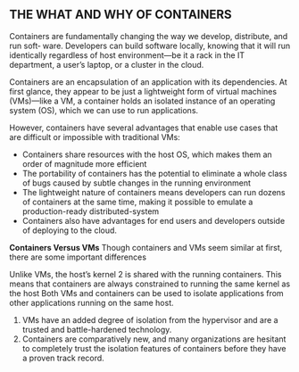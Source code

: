 THE WHAT AND WHY OF CONTAINERS
------------------------------

Containers are fundamentally changing the way we develop, distribute, and run soft‐
ware. Developers can build software locally, knowing that it will run identically
regardless of host environment—be it a rack in the IT department, a user’s laptop, or
a cluster in the cloud.

Containers are an encapsulation of an application with its dependencies. At first
glance, they appear to be just a lightweight form of virtual machines (VMs)—like a
VM, a container holds an isolated instance of an operating system (OS), which we
can use to run applications.

However, containers have several advantages that enable use cases that are difficult or
impossible with traditional VMs:
* Containers share resources with the host OS, which makes them an order of magnitude more efficient
* The portability of containers has the potential to eliminate a whole class of bugs caused by subtle changes in the running environment
* The lightweight nature of containers means developers can run dozens of containers at the same time, making it possible to emulate a production-ready distributed-system
* Containers also have advantages for end users and developers outside of deploying to the cloud. 


**Containers Versus VMs**
Though containers and VMs seem similar at first, there are some important differences

Unlike VMs, the host’s kernel 2 is shared with the running containers. This means that containers are always 
constrained to running the same kernel as the host
Both VMs and containers can be used to isolate applications from other applications
running on the same host. 
1. VMs have an added degree of isolation from the hypervisor and are a trusted and battle-hardened technology. 
1. Containers are comparatively new, and many organizations are hesitant to completely trust the 
    isolation features of containers before they have a proven track record.

